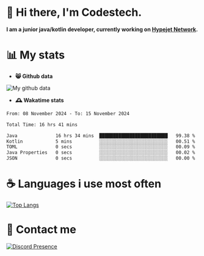 # 👋 Hi there, I'm Codestech.
**I am a junior java/kotlin developer, currently working on [Hypejet Network](https://github.com/Hypejet).**

# 📊 My stats
- **😸 Github data**

![My github data](https://github-readme-stats.vercel.app/api?username=Codestech1&count_private=true&include_all_commits=true&theme=codeSTACKr)

- **🕰️ Wakatime stats**
<!--START_SECTION:waka-->

```txt
From: 08 November 2024 - To: 15 November 2024

Total Time: 16 hrs 41 mins

Java              16 hrs 34 mins  █████████████████████████   99.38 %
Kotlin            5 mins          ░░░░░░░░░░░░░░░░░░░░░░░░░   00.51 %
TOML              0 secs          ░░░░░░░░░░░░░░░░░░░░░░░░░   00.09 %
Java Properties   0 secs          ░░░░░░░░░░░░░░░░░░░░░░░░░   00.02 %
JSON              0 secs          ░░░░░░░░░░░░░░░░░░░░░░░░░   00.00 %
```

<!--END_SECTION:waka-->

# ☕ Languages i use most often
[![Top Langs](https://github-readme-stats.vercel.app/api/top-langs/?username=Codestech1&layout=compact&langs_count=8&exclude_repo=window5000.github.io&theme=codeSTACKr)](https://github.com/anuraghazra/github-readme-stats)

# 💬 Contact me
[![Discord Presence](https://lanyard.cnrad.dev/api/650718742157852740)](https://discord.com/users/650718742157852740)
</br>
